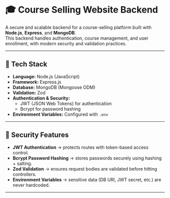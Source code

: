 # 🎓 Course Selling Website Backend

A secure and scalable backend for a course-selling platform built with **Node.js**, **Express**, and **MongoDB**.  
This backend handles authentication, course management, and user enrollment, with modern security and validation practices.

---

## 🚀 Tech Stack

- **Language:** Node.js (JavaScript)
- **Framework:** Express.js
- **Database:** MongoDB (Mongoose ODM)
- **Validation:** Zod
- **Authentication & Security:**
  - JWT (JSON Web Tokens) for authentication
  - Bcrypt for password hashing
- **Environment Variables:** Configured with `.env`

---

## 🔐 Security Features

- **JWT Authentication** → protects routes with token-based access control.  
- **Bcrypt Password Hashing** → stores passwords securely using hashing + salting.  
- **Zod Validation** → ensures request bodies are validated before hitting controllers.  
- **Environment Variables** → sensitive data (DB URI, JWT secret, etc.) are never hardcoded.  

--------------------------------------------------------------------------------------------------

